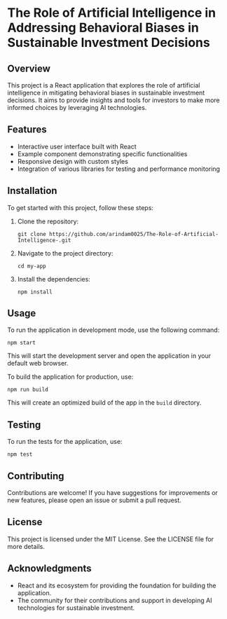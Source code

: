 # The Role of Artificial Intelligence in Addressing Behavioral Biases in Sustainable Investment Decisions

## Overview
This project is a React application that explores the role of artificial intelligence in mitigating behavioral biases in sustainable investment decisions. It aims to provide insights and tools for investors to make more informed choices by leveraging AI technologies.

## Features
- Interactive user interface built with React
- Example component demonstrating specific functionalities
- Responsive design with custom styles
- Integration of various libraries for testing and performance monitoring

## Installation

To get started with this project, follow these steps:

1. Clone the repository:
   ```
   git clone https://github.com/arindam0025/The-Role-of-Artificial-Intelligence-.git
   ```

2. Navigate to the project directory:
   ```
   cd my-app
   ```

3. Install the dependencies:
   ```
   npm install
   ```

## Usage

To run the application in development mode, use the following command:
```
npm start
```
This will start the development server and open the application in your default web browser.

To build the application for production, use:
```
npm run build
```
This will create an optimized build of the app in the `build` directory.

## Testing

To run the tests for the application, use:
```
npm test
```

## Contributing

Contributions are welcome! If you have suggestions for improvements or new features, please open an issue or submit a pull request.

## License

This project is licensed under the MIT License. See the LICENSE file for more details.

## Acknowledgments

- React and its ecosystem for providing the foundation for building the application.
- The community for their contributions and support in developing AI technologies for sustainable investment.